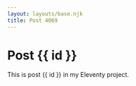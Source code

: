 ```yaml
---
layout: layouts/base.njk
title: Post 4069
---
```


# Post {{ id }}

This is post {{ id }} in my Eleventy project.
